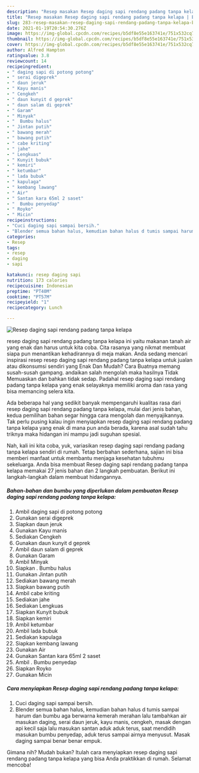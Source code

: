 ```yaml
---
description: "Resep masakan Resep daging sapi rendang padang tanpa kelapa | Bahan Membuat Resep daging sapi rendang padang tanpa kelapa Yang Sempurna"
title: "Resep masakan Resep daging sapi rendang padang tanpa kelapa | Bahan Membuat Resep daging sapi rendang padang tanpa kelapa Yang Sempurna"
slug: 283-resep-masakan-resep-daging-sapi-rendang-padang-tanpa-kelapa-bahan-membuat-resep-daging-sapi-rendang-padang-tanpa-kelapa-yang-sempurna
date: 2021-01-19T20:54:30.276Z
image: https://img-global.cpcdn.com/recipes/b5df8e55e163741e/751x532cq70/resep-daging-sapi-rendang-padang-tanpa-kelapa-foto-resep-utama.jpg
thumbnail: https://img-global.cpcdn.com/recipes/b5df8e55e163741e/751x532cq70/resep-daging-sapi-rendang-padang-tanpa-kelapa-foto-resep-utama.jpg
cover: https://img-global.cpcdn.com/recipes/b5df8e55e163741e/751x532cq70/resep-daging-sapi-rendang-padang-tanpa-kelapa-foto-resep-utama.jpg
author: Alfred Hampton
ratingvalue: 3.8
reviewcount: 14
recipeingredient:
- " daging sapi di potong potong"
- " serai digeprek"
- " daun jeruk"
- " Kayu manis"
- " Cengkeh"
- " daun kunyit d geprek"
- " daun salam di geprek"
- " Garam"
- " Minyak"
- "  Bumbu halus"
- " Jintan putih"
- " bawang merah"
- " bawang putih"
- " cabe kriting"
- " jahe"
- " Lengkuas"
- " Kunyit bubuk"
- " kemiri"
- " ketumbar"
- " lada bubuk"
- " kapulaga"
- " kembang lawang"
- " Air"
- " Santan kara 65ml 2 saset"
- "  Bumbu penyedap"
- " Royko"
- " Micin"
recipeinstructions:
- "Cuci daging sapi sampai bersih."
- "Blender semua bahan halus, kemudian bahan halus d tumis sampai harum dan bumbu aga berwarna kemerah merahan lalu tambahkan air masukan daging, serai daun jeruk, kayu manis, cengkeh, masak dengan api kecil saja lalu masukan santan aduk aduk terus, saat mendidih masukan bumbu penyedap, aduk terus sampai airnya menyusut. Masak daging sampai benar benar empuk."
categories:
- Resep
tags:
- resep
- daging
- sapi

katakunci: resep daging sapi 
nutrition: 173 calories
recipecuisine: Indonesian
preptime: "PT40M"
cooktime: "PT57M"
recipeyield: "1"
recipecategory: Lunch

---
```



![Resep daging sapi rendang padang tanpa kelapa](https://img-global.cpcdn.com/recipes/b5df8e55e163741e/751x532cq70/resep-daging-sapi-rendang-padang-tanpa-kelapa-foto-resep-utama.jpg)


resep daging sapi rendang padang tanpa kelapa ini yaitu makanan tanah air yang enak dan harus untuk kita coba. Cita rasanya yang nikmat membuat siapa pun menantikan kehadirannya di meja makan.
Anda sedang mencari inspirasi resep resep daging sapi rendang padang tanpa kelapa untuk jualan atau dikonsumsi sendiri yang Enak Dan Mudah? Cara Buatnya memang susah-susah gampang. andaikan salah mengolah maka hasilnya Tidak Memuaskan dan bahkan tidak sedap. Padahal resep daging sapi rendang padang tanpa kelapa yang enak selayaknya memiliki aroma dan rasa yang bisa memancing selera kita.



Ada beberapa hal yang sedikit banyak mempengaruhi kualitas rasa dari resep daging sapi rendang padang tanpa kelapa, mulai dari jenis bahan, kedua pemilihan bahan segar hingga cara mengolah dan menyajikannya. Tak perlu pusing kalau ingin menyiapkan resep daging sapi rendang padang tanpa kelapa yang enak di mana pun anda berada, karena asal sudah tahu triknya maka hidangan ini mampu jadi suguhan spesial.


Nah, kali ini kita coba, yuk, variasikan resep daging sapi rendang padang tanpa kelapa sendiri di rumah. Tetap berbahan sederhana, sajian ini bisa memberi manfaat untuk membantu menjaga kesehatan tubuhmu sekeluarga. Anda bisa membuat Resep daging sapi rendang padang tanpa kelapa memakai 27 jenis bahan dan 2 langkah pembuatan. Berikut ini langkah-langkah dalam membuat hidangannya.

<!--inarticleads1-->

##### Bahan-bahan dan bumbu yang diperlukan dalam pembuatan Resep daging sapi rendang padang tanpa kelapa:

1. Ambil  daging sapi di potong potong
1. Gunakan  serai digeprek
1. Siapkan  daun jeruk
1. Gunakan  Kayu manis
1. Sediakan  Cengkeh
1. Gunakan  daun kunyit d geprek
1. Ambil  daun salam di geprek
1. Gunakan  Garam
1. Ambil  Minyak
1. Siapkan  . Bumbu halus
1. Gunakan  Jintan putih
1. Sediakan  bawang merah
1. Siapkan  bawang putih
1. Ambil  cabe kriting
1. Sediakan  jahe
1. Sediakan  Lengkuas
1. Siapkan  Kunyit bubuk
1. Siapkan  kemiri
1. Ambil  ketumbar
1. Ambil  lada bubuk
1. Sediakan  kapulaga
1. Siapkan  kembang lawang
1. Gunakan  Air
1. Gunakan  Santan kara 65ml 2 saset
1. Ambil  . Bumbu penyedap
1. Siapkan  Royko
1. Gunakan  Micin




<!--inarticleads2-->

##### Cara menyiapkan Resep daging sapi rendang padang tanpa kelapa:

1. Cuci daging sapi sampai bersih.
1. Blender semua bahan halus, kemudian bahan halus d tumis sampai harum dan bumbu aga berwarna kemerah merahan lalu tambahkan air masukan daging, serai daun jeruk, kayu manis, cengkeh, masak dengan api kecil saja lalu masukan santan aduk aduk terus, saat mendidih masukan bumbu penyedap, aduk terus sampai airnya menyusut. Masak daging sampai benar benar empuk.




Gimana nih? Mudah bukan? Itulah cara menyiapkan resep daging sapi rendang padang tanpa kelapa yang bisa Anda praktikkan di rumah. Selamat mencoba!

